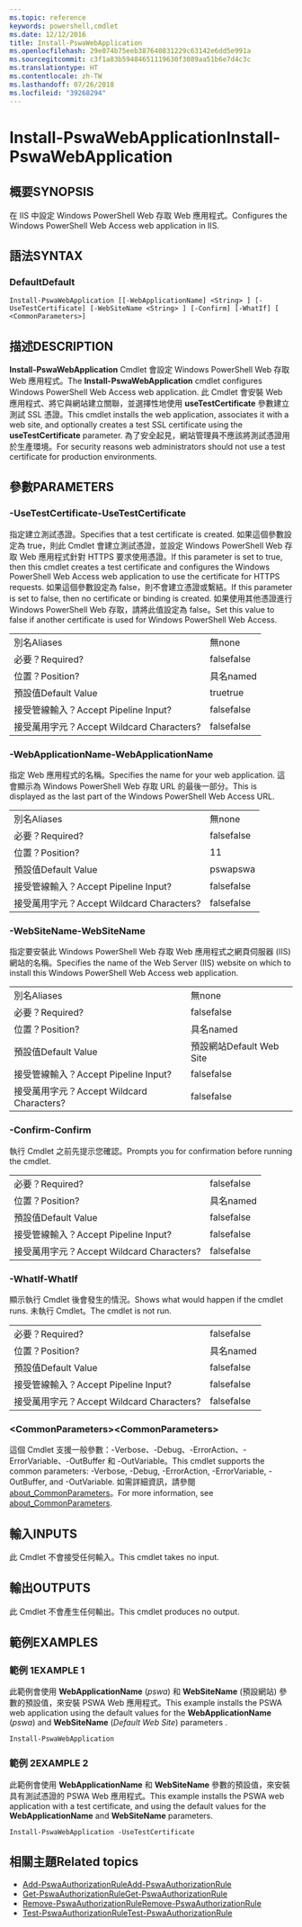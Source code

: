 ```yaml
---
ms.topic: reference
keywords: powershell,cmdlet
ms.date: 12/12/2016
title: Install-PswaWebApplication
ms.openlocfilehash: 29e074b75eeb387640831229c63142e6dd5e991a
ms.sourcegitcommit: c3f1a83b59484651119630f3089aa51b6e7d4c3c
ms.translationtype: HT
ms.contentlocale: zh-TW
ms.lasthandoff: 07/26/2018
ms.locfileid: "39268294"
---
```

# <a name="install-pswawebapplication"></a><span data-ttu-id="62638-103">Install-PswaWebApplication</span><span class="sxs-lookup"><span data-stu-id="62638-103">Install-PswaWebApplication</span></span>

## <a name="synopsis"></a><span data-ttu-id="62638-104">概要</span><span class="sxs-lookup"><span data-stu-id="62638-104">SYNOPSIS</span></span>

<span data-ttu-id="62638-105">在 IIS 中設定 Windows PowerShell Web 存取 Web 應用程式。</span><span class="sxs-lookup"><span data-stu-id="62638-105">Configures the Windows PowerShell Web Access web application in IIS.</span></span>

## <a name="syntax"></a><span data-ttu-id="62638-106">語法</span><span class="sxs-lookup"><span data-stu-id="62638-106">SYNTAX</span></span>

### <a name="default"></a><span data-ttu-id="62638-107">Default</span><span class="sxs-lookup"><span data-stu-id="62638-107">Default</span></span>
```
Install-PswaWebApplication [[-WebApplicationName] <String> ] [-UseTestCertificate] [-WebSiteName <String> ] [-Confirm] [-WhatIf] [ <CommonParameters>]
```

## <a name="description"></a><span data-ttu-id="62638-108">描述</span><span class="sxs-lookup"><span data-stu-id="62638-108">DESCRIPTION</span></span>

<span data-ttu-id="62638-109">**Install-PswaWebApplication** Cmdlet 會設定 Windows PowerShell Web 存取 Web 應用程式。</span><span class="sxs-lookup"><span data-stu-id="62638-109">The **Install-PswaWebApplication** cmdlet configures Windows PowerShell Web Access web application.</span></span>
<span data-ttu-id="62638-110">此 Cmdlet 會安裝 Web 應用程式、將它與網站建立關聯，並選擇性地使用 **useTestCertificate** 參數建立測試 SSL 憑證。</span><span class="sxs-lookup"><span data-stu-id="62638-110">This cmdlet installs the web application, associates it with a web site, and optionally creates a test SSL certificate using the **useTestCertificate** parameter.</span></span> <span data-ttu-id="62638-111">為了安全起見，網站管理員不應該將測試憑證用於生產環境。</span><span class="sxs-lookup"><span data-stu-id="62638-111">For security reasons web administrators should not use a test certificate for production environments.</span></span>

## <a name="parameters"></a><span data-ttu-id="62638-112">參數</span><span class="sxs-lookup"><span data-stu-id="62638-112">PARAMETERS</span></span>

### <a name="-usetestcertificate"></a><span data-ttu-id="62638-113">-UseTestCertificate</span><span class="sxs-lookup"><span data-stu-id="62638-113">-UseTestCertificate</span></span>

<span data-ttu-id="62638-114">指定建立測試憑證。</span><span class="sxs-lookup"><span data-stu-id="62638-114">Specifies that a test certificate is created.</span></span> <span data-ttu-id="62638-115">如果這個參數設定為 true，則此 Cmdlet 會建立測試憑證，並設定 Windows PowerShell Web 存取 Web 應用程式針對 HTTPS 要求使用憑證。</span><span class="sxs-lookup"><span data-stu-id="62638-115">If this parameter is set to true, then this cmdlet creates a test certificate and configures the Windows PowerShell Web Access web application to use the certificate for HTTPS requests.</span></span> <span data-ttu-id="62638-116">如果這個參數設定為 false，則不會建立憑證或繫結。</span><span class="sxs-lookup"><span data-stu-id="62638-116">If this parameter is set to false, then no certificate or binding is created.</span></span> <span data-ttu-id="62638-117">如果使用其他憑證進行 Windows PowerShell Web 存取，請將此值設定為 false。</span><span class="sxs-lookup"><span data-stu-id="62638-117">Set this value to false if another certificate is used for Windows PowerShell Web Access.</span></span>

|||
|-|-|
| <span data-ttu-id="62638-118">別名</span><span class="sxs-lookup"><span data-stu-id="62638-118">Aliases</span></span>                              | <span data-ttu-id="62638-119">無</span><span class="sxs-lookup"><span data-stu-id="62638-119">none</span></span>                                 |
| <span data-ttu-id="62638-120">必要？</span><span class="sxs-lookup"><span data-stu-id="62638-120">Required?</span></span>                            | <span data-ttu-id="62638-121">false</span><span class="sxs-lookup"><span data-stu-id="62638-121">false</span></span>                                |
| <span data-ttu-id="62638-122">位置？</span><span class="sxs-lookup"><span data-stu-id="62638-122">Position?</span></span>                            | <span data-ttu-id="62638-123">具名</span><span class="sxs-lookup"><span data-stu-id="62638-123">named</span></span>                                |
| <span data-ttu-id="62638-124">預設值</span><span class="sxs-lookup"><span data-stu-id="62638-124">Default Value</span></span>                        | <span data-ttu-id="62638-125">true</span><span class="sxs-lookup"><span data-stu-id="62638-125">true</span></span>                                 |
| <span data-ttu-id="62638-126">接受管線輸入？</span><span class="sxs-lookup"><span data-stu-id="62638-126">Accept Pipeline Input?</span></span>               | <span data-ttu-id="62638-127">false</span><span class="sxs-lookup"><span data-stu-id="62638-127">false</span></span>                                |
| <span data-ttu-id="62638-128">接受萬用字元？</span><span class="sxs-lookup"><span data-stu-id="62638-128">Accept Wildcard Characters?</span></span>          | <span data-ttu-id="62638-129">false</span><span class="sxs-lookup"><span data-stu-id="62638-129">false</span></span>                                |

### <a name="-webapplicationname"></a><span data-ttu-id="62638-130">-WebApplicationName</span><span class="sxs-lookup"><span data-stu-id="62638-130">-WebApplicationName</span></span>

<span data-ttu-id="62638-131">指定 Web 應用程式的名稱。</span><span class="sxs-lookup"><span data-stu-id="62638-131">Specifies the name for your web application.</span></span> <span data-ttu-id="62638-132">這會顯示為 Windows PowerShell Web 存取 URL 的最後一部分。</span><span class="sxs-lookup"><span data-stu-id="62638-132">This is displayed as the last part of the Windows PowerShell Web Access URL.</span></span>

|||
|-|-|
| <span data-ttu-id="62638-133">別名</span><span class="sxs-lookup"><span data-stu-id="62638-133">Aliases</span></span>                              | <span data-ttu-id="62638-134">無</span><span class="sxs-lookup"><span data-stu-id="62638-134">none</span></span>                                 |
| <span data-ttu-id="62638-135">必要？</span><span class="sxs-lookup"><span data-stu-id="62638-135">Required?</span></span>                            | <span data-ttu-id="62638-136">false</span><span class="sxs-lookup"><span data-stu-id="62638-136">false</span></span>                                |
| <span data-ttu-id="62638-137">位置？</span><span class="sxs-lookup"><span data-stu-id="62638-137">Position?</span></span>                            | <span data-ttu-id="62638-138">1</span><span class="sxs-lookup"><span data-stu-id="62638-138">1</span></span>                                    |
| <span data-ttu-id="62638-139">預設值</span><span class="sxs-lookup"><span data-stu-id="62638-139">Default Value</span></span>                        | <span data-ttu-id="62638-140">pswa</span><span class="sxs-lookup"><span data-stu-id="62638-140">pswa</span></span>                                 |
| <span data-ttu-id="62638-141">接受管線輸入？</span><span class="sxs-lookup"><span data-stu-id="62638-141">Accept Pipeline Input?</span></span>               | <span data-ttu-id="62638-142">false</span><span class="sxs-lookup"><span data-stu-id="62638-142">false</span></span>                                |
| <span data-ttu-id="62638-143">接受萬用字元？</span><span class="sxs-lookup"><span data-stu-id="62638-143">Accept Wildcard Characters?</span></span>          | <span data-ttu-id="62638-144">false</span><span class="sxs-lookup"><span data-stu-id="62638-144">false</span></span>                                |

### <a name="-websitename"></a><span data-ttu-id="62638-145">-WebSiteName</span><span class="sxs-lookup"><span data-stu-id="62638-145">-WebSiteName</span></span>

<span data-ttu-id="62638-146">指定要安裝此 Windows PowerShell Web 存取 Web 應用程式之網頁伺服器 (IIS) 網站的名稱。</span><span class="sxs-lookup"><span data-stu-id="62638-146">Specifies the name of the Web Server (IIS) website on which to install this Windows PowerShell Web Access web application.</span></span>

|||
|-|-|
| <span data-ttu-id="62638-147">別名</span><span class="sxs-lookup"><span data-stu-id="62638-147">Aliases</span></span>                              | <span data-ttu-id="62638-148">無</span><span class="sxs-lookup"><span data-stu-id="62638-148">none</span></span>                                 |
| <span data-ttu-id="62638-149">必要？</span><span class="sxs-lookup"><span data-stu-id="62638-149">Required?</span></span>                            | <span data-ttu-id="62638-150">false</span><span class="sxs-lookup"><span data-stu-id="62638-150">false</span></span>                                |
| <span data-ttu-id="62638-151">位置？</span><span class="sxs-lookup"><span data-stu-id="62638-151">Position?</span></span>                            | <span data-ttu-id="62638-152">具名</span><span class="sxs-lookup"><span data-stu-id="62638-152">named</span></span>                                |
| <span data-ttu-id="62638-153">預設值</span><span class="sxs-lookup"><span data-stu-id="62638-153">Default Value</span></span>                        | <span data-ttu-id="62638-154">預設網站</span><span class="sxs-lookup"><span data-stu-id="62638-154">Default Web Site</span></span>                     |
| <span data-ttu-id="62638-155">接受管線輸入？</span><span class="sxs-lookup"><span data-stu-id="62638-155">Accept Pipeline Input?</span></span>               | <span data-ttu-id="62638-156">false</span><span class="sxs-lookup"><span data-stu-id="62638-156">false</span></span>                                |
| <span data-ttu-id="62638-157">接受萬用字元？</span><span class="sxs-lookup"><span data-stu-id="62638-157">Accept Wildcard Characters?</span></span>          | <span data-ttu-id="62638-158">false</span><span class="sxs-lookup"><span data-stu-id="62638-158">false</span></span>                                |

### <a name="-confirm"></a><span data-ttu-id="62638-159">-Confirm</span><span class="sxs-lookup"><span data-stu-id="62638-159">-Confirm</span></span>

<span data-ttu-id="62638-160">執行 Cmdlet 之前先提示您確認。</span><span class="sxs-lookup"><span data-stu-id="62638-160">Prompts you for confirmation before running the cmdlet.</span></span>

|||
|-|-|
| <span data-ttu-id="62638-161">必要？</span><span class="sxs-lookup"><span data-stu-id="62638-161">Required?</span></span>                            | <span data-ttu-id="62638-162">false</span><span class="sxs-lookup"><span data-stu-id="62638-162">false</span></span>                                |
| <span data-ttu-id="62638-163">位置？</span><span class="sxs-lookup"><span data-stu-id="62638-163">Position?</span></span>                            | <span data-ttu-id="62638-164">具名</span><span class="sxs-lookup"><span data-stu-id="62638-164">named</span></span>                                |
| <span data-ttu-id="62638-165">預設值</span><span class="sxs-lookup"><span data-stu-id="62638-165">Default Value</span></span>                        | <span data-ttu-id="62638-166">false</span><span class="sxs-lookup"><span data-stu-id="62638-166">false</span></span>                                |
| <span data-ttu-id="62638-167">接受管線輸入？</span><span class="sxs-lookup"><span data-stu-id="62638-167">Accept Pipeline Input?</span></span>               | <span data-ttu-id="62638-168">false</span><span class="sxs-lookup"><span data-stu-id="62638-168">false</span></span>                                |
| <span data-ttu-id="62638-169">接受萬用字元？</span><span class="sxs-lookup"><span data-stu-id="62638-169">Accept Wildcard Characters?</span></span>          | <span data-ttu-id="62638-170">false</span><span class="sxs-lookup"><span data-stu-id="62638-170">false</span></span>                                |

### <a name="-whatif"></a><span data-ttu-id="62638-171">-WhatIf</span><span class="sxs-lookup"><span data-stu-id="62638-171">-WhatIf</span></span>

<span data-ttu-id="62638-172">顯示執行 Cmdlet 後會發生的情況。</span><span class="sxs-lookup"><span data-stu-id="62638-172">Shows what would happen if the cmdlet runs.</span></span>
<span data-ttu-id="62638-173">未執行 Cmdlet。</span><span class="sxs-lookup"><span data-stu-id="62638-173">The cmdlet is not run.</span></span>

|||
|-|-|
| <span data-ttu-id="62638-174">必要？</span><span class="sxs-lookup"><span data-stu-id="62638-174">Required?</span></span>                            | <span data-ttu-id="62638-175">false</span><span class="sxs-lookup"><span data-stu-id="62638-175">false</span></span>                                |
| <span data-ttu-id="62638-176">位置？</span><span class="sxs-lookup"><span data-stu-id="62638-176">Position?</span></span>                            | <span data-ttu-id="62638-177">具名</span><span class="sxs-lookup"><span data-stu-id="62638-177">named</span></span>                                |
| <span data-ttu-id="62638-178">預設值</span><span class="sxs-lookup"><span data-stu-id="62638-178">Default Value</span></span>                        | <span data-ttu-id="62638-179">false</span><span class="sxs-lookup"><span data-stu-id="62638-179">false</span></span>                                |
| <span data-ttu-id="62638-180">接受管線輸入？</span><span class="sxs-lookup"><span data-stu-id="62638-180">Accept Pipeline Input?</span></span>               | <span data-ttu-id="62638-181">false</span><span class="sxs-lookup"><span data-stu-id="62638-181">false</span></span>                                |
| <span data-ttu-id="62638-182">接受萬用字元？</span><span class="sxs-lookup"><span data-stu-id="62638-182">Accept Wildcard Characters?</span></span>          | <span data-ttu-id="62638-183">false</span><span class="sxs-lookup"><span data-stu-id="62638-183">false</span></span>                                |

### <a name="ltcommonparametersgt"></a><span data-ttu-id="62638-184">&lt;CommonParameters&gt;</span><span class="sxs-lookup"><span data-stu-id="62638-184">&lt;CommonParameters&gt;</span></span>

<span data-ttu-id="62638-185">這個 Cmdlet 支援一般參數：-Verbose、-Debug、-ErrorAction、-ErrorVariable、-OutBuffer 和 -OutVariable。</span><span class="sxs-lookup"><span data-stu-id="62638-185">This cmdlet supports the common parameters: -Verbose, -Debug, -ErrorAction, -ErrorVariable, -OutBuffer, and -OutVariable.</span></span> <span data-ttu-id="62638-186">如需詳細資訊，請參閱 [about_CommonParameters](http://go.microsoft.com/fwlink/p/?LinkID=113216)。</span><span class="sxs-lookup"><span data-stu-id="62638-186">For more information, see [about_CommonParameters](http://go.microsoft.com/fwlink/p/?LinkID=113216).</span></span>

## <a name="inputs"></a><span data-ttu-id="62638-187">輸入</span><span class="sxs-lookup"><span data-stu-id="62638-187">INPUTS</span></span>

<span data-ttu-id="62638-188">此 Cmdlet 不會接受任何輸入。</span><span class="sxs-lookup"><span data-stu-id="62638-188">This cmdlet takes no input.</span></span>

## <a name="outputs"></a><span data-ttu-id="62638-189">輸出</span><span class="sxs-lookup"><span data-stu-id="62638-189">OUTPUTS</span></span>

<span data-ttu-id="62638-190">此 Cmdlet 不會產生任何輸出。</span><span class="sxs-lookup"><span data-stu-id="62638-190">This cmdlet produces no output.</span></span>

## <a name="examples"></a><span data-ttu-id="62638-191">範例</span><span class="sxs-lookup"><span data-stu-id="62638-191">EXAMPLES</span></span>

### <a name="example-1"></a><span data-ttu-id="62638-192">範例 1</span><span class="sxs-lookup"><span data-stu-id="62638-192">EXAMPLE 1</span></span>

<span data-ttu-id="62638-193">此範例會使用 **WebApplicationName** (*pswa*) 和 **WebSiteName** (預設網站) 參數的預設值，來安裝 PSWA Web 應用程式。</span><span class="sxs-lookup"><span data-stu-id="62638-193">This example installs the PSWA web application using the default values for the **WebApplicationName** (*pswa*) and **WebSiteName** (*Default Web Site*) parameters .</span></span>

```
Install-PswaWebApplication
```

### <a name="example-2"></a><span data-ttu-id="62638-194">範例 2</span><span class="sxs-lookup"><span data-stu-id="62638-194">EXAMPLE 2</span></span>

<span data-ttu-id="62638-195">此範例會使用 **WebApplicationName** 和 **WebSiteName** 參數的預設值，來安裝具有測試憑證的 PSWA Web 應用程式。</span><span class="sxs-lookup"><span data-stu-id="62638-195">This example installs the PSWA web application with a test certificate, and using the default values for the **WebApplicationName** and **WebSiteName** parameters.</span></span>

```
Install-PswaWebApplication -UseTestCertificate
```

## <a name="related-topics"></a><span data-ttu-id="62638-196">相關主題</span><span class="sxs-lookup"><span data-stu-id="62638-196">Related topics</span></span>

- [<span data-ttu-id="62638-197">Add-PswaAuthorizationRule</span><span class="sxs-lookup"><span data-stu-id="62638-197">Add-PswaAuthorizationRule</span></span>](add-pswaauthorizationrule.md)
- [<span data-ttu-id="62638-198">Get-PswaAuthorizationRule</span><span class="sxs-lookup"><span data-stu-id="62638-198">Get-PswaAuthorizationRule</span></span>](get-pswaauthorizationrule.md)
- [<span data-ttu-id="62638-199">Remove-PswaAuthorizationRule</span><span class="sxs-lookup"><span data-stu-id="62638-199">Remove-PswaAuthorizationRule</span></span>](remove-pswaauthorizationrule.md)
- [<span data-ttu-id="62638-200">Test-PswaAuthorizationRule</span><span class="sxs-lookup"><span data-stu-id="62638-200">Test-PswaAuthorizationRule</span></span>](test-pswaauthorizationrule.md)